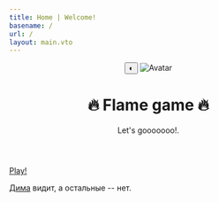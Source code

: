 ```yaml
---
title: Home | Welcome!
basename: /
url: /
layout: main.vto
---
```

<header class="header">
    <script>
        let theme = localStorage.getItem("theme") || (window.matchMedia("(prefers-color-scheme: dark)").matches
        ? "dark"
        : "light");
        document.documentElement.dataset.theme = theme;
        (window.matchMedia('(orientation: portrait)').matches) ? alert('🔥🔥🔥 Поверните устройство 🔥🔥🔥') : 0;
        const changeTheme = () => {
            theme = theme === "dark" ? "light" : "dark";
            localStorage.setItem("theme", theme);
            document.documentElement.dataset.theme = theme;
        }
    </script> 
    <button class="button header-theme" onclick="changeTheme()">
        <span class="icon">◐</span>
    </button>
    <img class="header-avatar" src="/avatar.jpg" alt="Avatar" transform-images="webp avif 200@2">
    <h1 class="header-title">🔥 Flame game 🔥</h1>
    <p>Let's gooooooo!.</p>
</header>
<a href="/game" class="button playButton" style="--bg.sprite-color:#fff; --text-color:black">
    Play!
</a>
<footer>
<p><a href="https://t.me/qitteenn">Дима</a> видит, а остальные -- нет.</p>
</footer>
